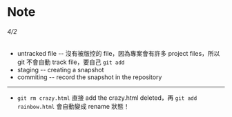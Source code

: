 # Note

###### 4/2
* untracked file -- 沒有被版控的 file，因為專案會有許多 project files，所以 git 不會自動 track file，要自己 `git add` 
* staging -- creating a snapshot
* commiting -- record the snapshot in the repository

---
* `git rm crazy.html` 直接 add the crazy.html deleted，再 `git add rainbow.html` 會自動變成 rename 狀態！